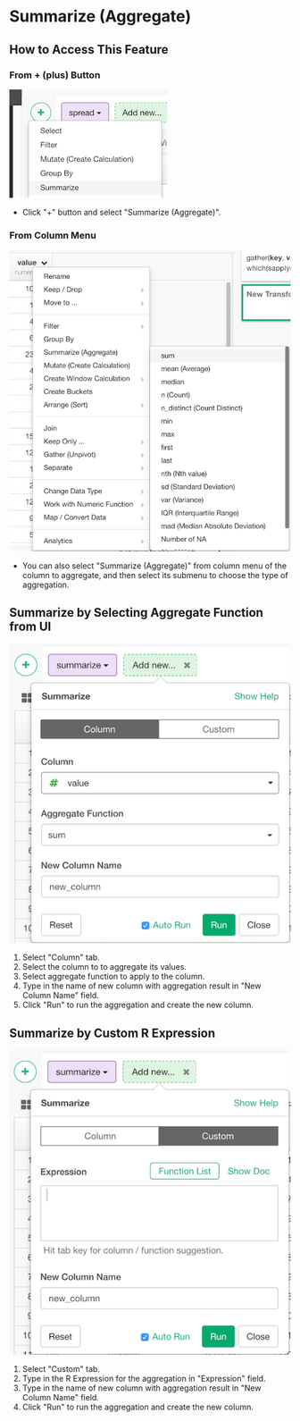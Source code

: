 # Summarize (Aggregate)

## How to Access This Feature

### From + (plus) Button
![](images/command-summarize-df-menu.png)

* Click "+" button and select "Summarize (Aggregate)".

### From Column Menu
![](images/command-summarize-column-menu.png)

* You can also select "Summarize (Aggregate)" from column menu of the column to aggregate, and then select its submenu to choose the type of aggregation.

## Summarize by Selecting Aggregate Function from UI
![](images/summarize-column.png)

1. Select "Column" tab.
2. Select the column to to aggregate its values.
3. Select aggregate function to apply to the column.
4. Type in the name of new column with aggregation result in "New Column Name" field.
5. Click "Run" to run the aggregation and create the new column.

## Summarize by Custom R Expression
![](images/summarize-custom.png)

1. Select "Custom" tab.
2. Type in the R Expression for the aggregation in "Expression" field.
3. Type in the name of new column with aggregation result in "New Column Name" field.
4. Click "Run" to run the aggregation and create the new column.
